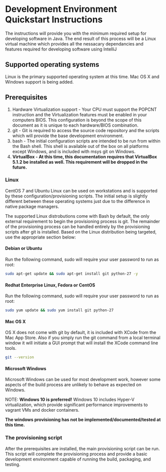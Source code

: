 # Development Environment Quickstart Instructions

The instructions will provide you with the minimum required setup for developing software in Java.  The end result of this process will be a Linux virtual machine which provides all the nessacary dependancies and features required for developing software using IntelliJ

## Supported operating systems
Linux is the primary supported operating system at this time.  Mac OS X and Windows support is being added.

## Prerequisites
1. Hardware Virtualization support - Your CPU must support the POPCNT instruction and the Virtualization features must be enabled in your computers BIOS.  This configuration is beyond the scope of this document as it is unique to each hardware/BIOS combination.
2. git - Git is required to access the source code repository and the scripts which will provide the base development environment.
3. bash - The initial configuration scripts are intended to be run from within the Bash shell.  This shell is available out of the box on all platforms except Windows, and is included with msys git on Windows.
4. **VirtualBox - At this time, this documentation requires that VirtualBox 5.1.2 be installed as well.  This requirement will be dropped in the future.**

### Linux
CentOS 7 and Ubuntu Linux can be used on workstations and is supported by these configuration/provisioning scripts.  The initial setup is slightly different between these operating systems just due to the difference in native package managers.

The supported Linux distrobutions come with Bash by default, the only external requirement to begin the provisioning process is git.  The remainder of the provisioning process can be handled entirely by the provisioning scripts after git is installed.  Based on the Linux distribution being targeted, use the appropriate section below:

#### Debian or Ubuntu
  Run the following command, sudo will require your user password to run as root:
```sh
sudo apt-get update && sudo apt-get install git python-27 -y
```
#### Redhat Enterprise Linux, Fedora or CentOS
  Run the following command, sudo will require your user password to run as root:
```sh
sudo yum update && sudo yum install git python-27
```
#### Mac OS X
OS X does not come with git by default, it is included with XCode from the Mac App Store.  Also if you simply run the git command from a local terminal window it will initiate a GUI prompt that will install the XCode command line tools.
  ```sh
  git --version
  ```
#### Microsoft Windows
Microsoft Windows can be used for most development work, however some aspects of the build process are unlikely to behave as expected on Windows.

NOTE: **Windows 10 is preferred!**  Windows 10 includes Hyper-V virtualization, which provide significant performance improvements to vagrant VMs and docker containers.

**The windows provisioning has not be implemented/documented/tested at this time.**

### The provisioning script
After the prerequisites are installed, the main provisioning script can be run.   This script will complete the provisioning process and provide a basic development environment capable of running the build, packaging, and testing.
